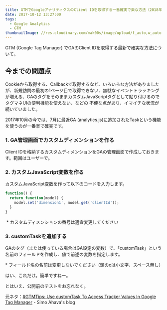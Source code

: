 ```yaml
---
title: GTMでGoogleアナリティクスのClient IDを取得する一番確実で楽な方法（2018年版）
date: 2017-10-12 13:27:00
tags:
  - Google Analytics
  - GTM
thumbnailImage: //res.cloudinary.com/mak00s/image/upload/f_auto,w_auto:200:800/v1523889243/gtm-ga-client-id-01.png
---
```

GTM (Google Tag Manager) でGAのClient IDを取得する最新で確実な方法について。
<!-- more -->

## 今までの問題点
Cookieから取得する、Callbackで取得するなど、いろいろな方法がありましたが、新規訪問の最初の1ページ目で取得できない、無駄なイベントトラッキングが増える、GAのタグをそのままカスタムJavaScriptタグとして貼り付けるので タグマネUIの便利機能を使えない、などの 不便な点があり、イマイチな状況が続いていました。

2017年10月の今では、7月に最近GA (analytics.js)に追加されたTaskという機能を使うのが一番楽で確実です。

### 1. GA管理画面でカスタムディメンションを作る
Client IDを格納するカスタムディメンションをGAの管理画面で作成しておきます。範囲はユーザーで。

### 2. カスタムJavaScript変数を作る
カスタムJavaScript変数を作って以下のコードを入力します。

```javascript
function() {
  return function(model) {
    model.set('dimension1', model.get('clientId'));
  }
}
```

<img src="//res.cloudinary.com/mak00s/image/upload/f_auto,w_auto:200:800/v1523889243/gtm-ga-client-id-01.png" alt="" sizes="100vw" />
* カスタムディメンションの番号は適宜変更してください

### 3. customTaskを追加する
GAのタグ（または使っている場合はGA設定の変数）で、「customTask」という名前のフィールドを作成し、値で前述の変数を指定します。

<img src="//res.cloudinary.com/mak00s/image/upload/f_auto,w_auto:200:800/v1523889243/gtm-ga-client-id-02.png" alt="" sizes="100vw" />
* フィールド名の名前は変更しないでください（頭のcは小文字、スペース無し）

はい、これだけ。簡単ですねー。

とはいえ、公開前のテストをお忘れなく。

元ネタ：[#GTMTips: Use customTask To Access Tracker Values In Google Tag Manager](https://www.simoahava.com/gtm-tips/use-customtask-access-tracker-values-google-tag-manager/) - Simo Ahava's blog
